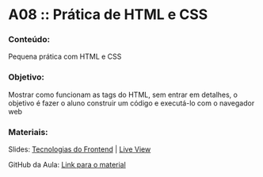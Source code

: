 # A08 :: Prática de HTML e CSS

### Conteúdo:

Pequena prática com HTML e CSS

### Objetivo:

Mostrar como funcionam as tags do HTML, sem entrar em detalhes, o objetivo é fazer o aluno construir um código e executá-lo com o navegador web

### Materiais:

Slides: [Tecnologias do Frontend](https://slides.com/wilcorrea/fundamentos-do-desenvolvimento-web#/30) | [Live View](https://slides.com/d/kU87ubk/live#/30)

GitHub da Aula: [Link para o material](https://github.com/digitalcollege-classes/SUL-FS03/blob/main/m1-fundamentos-do-desenvolvimento-web/u1-introducao-ao-desenvolvimento-web/a08-pratica-html-css/README.md)
